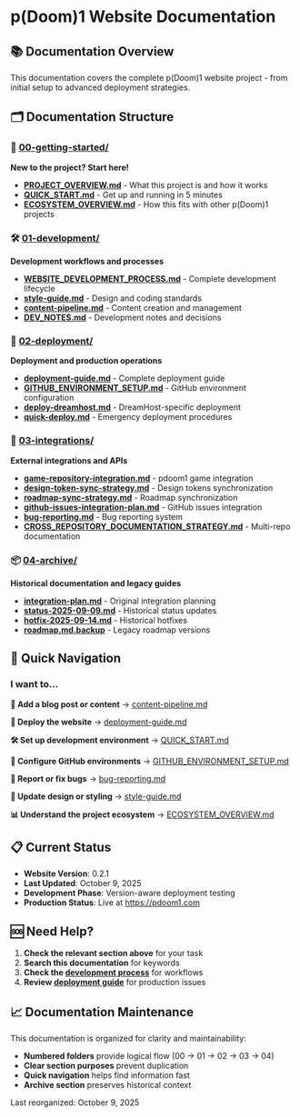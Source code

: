 # p(Doom)1 Website Documentation

## 📚 Documentation Overview

This documentation covers the complete p(Doom)1 website project - from initial setup to advanced deployment strategies.

## 🗂️ Documentation Structure

### 📖 [00-getting-started/](./00-getting-started/)
**New to the project? Start here!**
- **[PROJECT_OVERVIEW.md](./00-getting-started/PROJECT_OVERVIEW.md)** - What this project is and how it works
- **[QUICK_START.md](./00-getting-started/QUICK_START.md)** - Get up and running in 5 minutes
- **[ECOSYSTEM_OVERVIEW.md](./00-getting-started/ECOSYSTEM_OVERVIEW.md)** - How this fits with other p(Doom)1 projects

### 🛠️ [01-development/](./01-development/)
**Development workflows and processes**
- **[WEBSITE_DEVELOPMENT_PROCESS.md](./01-development/WEBSITE_DEVELOPMENT_PROCESS.md)** - Complete development lifecycle
- **[style-guide.md](./01-development/style-guide.md)** - Design and coding standards
- **[content-pipeline.md](./01-development/content-pipeline.md)** - Content creation and management
- **[DEV_NOTES.md](./01-development/DEV_NOTES.md)** - Development notes and decisions

### 🚀 [02-deployment/](./02-deployment/)
**Deployment and production operations**
- **[deployment-guide.md](./02-deployment/deployment-guide.md)** - Complete deployment guide
- **[GITHUB_ENVIRONMENT_SETUP.md](./02-deployment/GITHUB_ENVIRONMENT_SETUP.md)** - GitHub environment configuration
- **[deploy-dreamhost.md](./02-deployment/deploy-dreamhost.md)** - DreamHost-specific deployment
- **[quick-deploy.md](./02-deployment/quick-deploy.md)** - Emergency deployment procedures

### 🔗 [03-integrations/](./03-integrations/)
**External integrations and APIs**
- **[game-repository-integration.md](./03-integrations/game-repository-integration.md)** - pdoom1 game integration
- **[design-token-sync-strategy.md](./03-integrations/design-token-sync-strategy.md)** - Design tokens synchronization
- **[roadmap-sync-strategy.md](./03-integrations/roadmap-sync-strategy.md)** - Roadmap synchronization
- **[github-issues-integration-plan.md](./03-integrations/github-issues-integration-plan.md)** - GitHub issues integration
- **[bug-reporting.md](./03-integrations/bug-reporting.md)** - Bug reporting system
- **[CROSS_REPOSITORY_DOCUMENTATION_STRATEGY.md](./03-integrations/CROSS_REPOSITORY_DOCUMENTATION_STRATEGY.md)** - Multi-repo documentation

### 📦 [04-archive/](./04-archive/)
**Historical documentation and legacy guides**
- **[integration-plan.md](./04-archive/integration-plan.md)** - Original integration planning
- **[status-2025-09-09.md](./04-archive/status-2025-09-09.md)** - Historical status updates
- **[hotfix-2025-09-14.md](./04-archive/hotfix-2025-09-14.md)** - Historical hotfixes
- **[roadmap.md.backup](./04-archive/roadmap.md.backup)** - Legacy roadmap versions

## 🚀 Quick Navigation

### **I want to...**

**📝 Add a blog post or content**
→ [content-pipeline.md](./01-development/content-pipeline.md)

**🚀 Deploy the website**
→ [deployment-guide.md](./02-deployment/deployment-guide.md)

**🛠️ Set up development environment**
→ [QUICK_START.md](./00-getting-started/QUICK_START.md)

**🔧 Configure GitHub environments**
→ [GITHUB_ENVIRONMENT_SETUP.md](./02-deployment/GITHUB_ENVIRONMENT_SETUP.md)

**🐛 Report or fix bugs**
→ [bug-reporting.md](./03-integrations/bug-reporting.md)

**🎨 Update design or styling**
→ [style-guide.md](./01-development/style-guide.md)

**📊 Understand the project ecosystem**
→ [ECOSYSTEM_OVERVIEW.md](./00-getting-started/ECOSYSTEM_OVERVIEW.md)

## 📋 Current Status

- **Website Version**: 0.2.1
- **Last Updated**: October 9, 2025
- **Development Phase**: Version-aware deployment testing
- **Production Status**: Live at https://pdoom1.com

## 🆘 Need Help?

1. **Check the relevant section above** for your task
2. **Search this documentation** for keywords
3. **Check the [development process](./01-development/WEBSITE_DEVELOPMENT_PROCESS.md)** for workflows
4. **Review [deployment guide](./02-deployment/deployment-guide.md)** for production issues

## 📈 Documentation Maintenance

This documentation is organized for clarity and maintainability:

- **Numbered folders** provide logical flow (00 → 01 → 02 → 03 → 04)
- **Clear section purposes** prevent duplication
- **Quick navigation** helps find information fast
- **Archive section** preserves historical context

Last reorganized: October 9, 2025